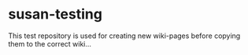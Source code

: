 # susan-testing

This test repository is used for creating new wiki-pages before copying them to the correct wiki...
